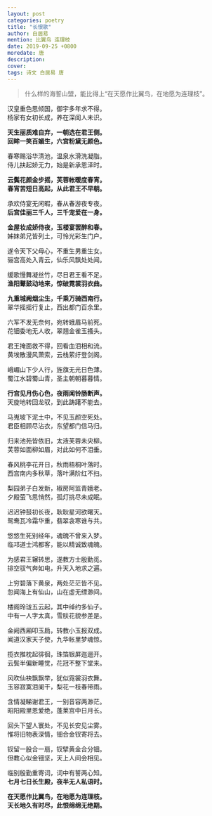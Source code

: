```yaml
---
layout: post
categories: poetry
title: "长恨歌"
author: 白居易
mention: 比翼鸟 连理枝
date: 2019-09-25 +0800
moredate: 唐
description: 
cover: 
tags: 诗文 白居易 唐
---
```


> 什么样的海誓山盟，能比得上“在天愿作比翼鸟，在地愿为连理枝”。

汉皇重色思倾国，御宇多年求不得。  
杨家有女初长成，养在深闺人未识。

**天生丽质难自弃，一朝选在君王侧。**  
**回眸一笑百媚生，六宫粉黛无颜色。**

春寒赐浴华清池，温泉水滑洗凝脂。  
侍儿扶起娇无力，始是新承恩泽时。

**云鬓花颜金步摇，芙蓉帐暖度春宵。**  
**春宵苦短日高起，从此君王不早朝。** 

承欢侍宴无闲暇，春从春游夜专夜。  
**后宫佳丽三千人，三千宠爱在一身。** 

**金屋妆成娇侍夜，玉楼宴罢醉和春。**  
姊妹弟兄皆列土，可怜光彩生门户。

遂令天下父母心，不重生男重生女。  
骊宫高处入青云，仙乐风飘处处闻。 

缓歌慢舞凝丝竹，尽日君王看不足。  
**渔阳鼙鼓动地来，惊破霓裳羽衣曲。** 

**九重城阙烟尘生，千乘万骑西南行。**  
翠华摇摇行复止，西出都门百余里。

六军不发无奈何，宛转蛾眉马前死。  
花钿委地无人收，翠翘金雀玉搔头。

君王掩面救不得，回看血泪相和流。  
黄埃散漫风萧索，云栈萦纡登剑阁。 

峨嵋山下少人行，旌旗无光日色薄。  
蜀江水碧蜀山青，圣主朝朝暮暮情。 

**行宫见月伤心色，夜雨闻铃肠断声。**  
天旋地转回龙驭，到此踌躇不能去。

马嵬坡下泥土中，不见玉颜空死处。  
君臣相顾尽沾衣，东望都门信马归。 

归来池苑皆依旧，太液芙蓉未央柳。  
芙蓉如面柳如眉，对此如何不泪垂。 

春风桃李花开日，秋雨梧桐叶落时。  
西宫南内多秋草，落叶满阶红不扫。

梨园弟子白发新，椒房阿监青娥老。  
夕殿萤飞思悄然，孤灯挑尽未成眠。

迟迟钟鼓初长夜，耿耿星河欲曙天。  
鸳鸯瓦冷霜华重，翡翠衾寒谁与共。

悠悠生死别经年，魂魄不曾来入梦。  
临邛道士鸿都客，能以精诚致魂魄。

为感君王辗转思，遂教方士殷勤觅。  
排空驭气奔如电，升天入地求之遍。

上穷碧落下黄泉，两处茫茫皆不见。  
忽闻海上有仙山，山在虚无缥渺间。

楼阁玲珑五云起，其中绰约多仙子。  
中有一人字太真，雪肤花貌参差是。

金阙西厢叩玉扃，转教小玉报双成。  
闻道汉家天子使，九华帐里梦魂惊。

揽衣推枕起徘徊，珠箔银屏迤逦开。  
云鬓半偏新睡觉，花冠不整下堂来。

风吹仙袂飘飘举，犹似霓裳羽衣舞。  
玉容寂寞泪阑干，梨花一枝春带雨。

含情凝睇谢君王，一别音容两渺茫。  
昭阳殿里恩爱绝，蓬莱宫中日月长。

回头下望人寰处，不见长安见尘雾。  
惟将旧物表深情，钿合金钗寄将去。

钗留一股合一扇，钗擘黄金合分钿。  
但教心似金钿坚，天上人间会相见。

临别殷勤重寄词，词中有誓两心知。  
**七月七日长生殿，夜半无人私语时。**

**在天愿作比翼鸟，在地愿为连理枝。**  
**天长地久有时尽，此恨绵绵无绝期。**
